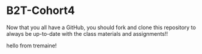 # B2T-Cohort4
Now that you all have a GitHub, you should fork and clone this repository to always be up-to-date with the class materials and assignments!!

hello from tremaine!